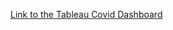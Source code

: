 [Link to the Tableau Covid Dashboard](https://public.tableau.com/views/CovidDashboard_16631319750690/Dashboard1?:language=en-US&:display_count=n&:origin=viz_share_link)
